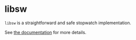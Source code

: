 # libsw

`libsw` is a straightforward and safe stopwatch implementation.

See [the documentation](https://docs.rs/libsw) for more details.
